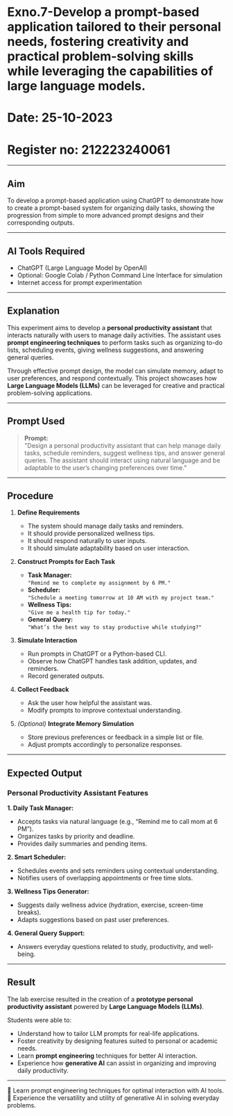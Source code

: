 # Exno.7-Develop a prompt-based application tailored to their personal needs, fostering creativity and practical problem-solving skills while leveraging the capabilities of large language models.

# Date: 25-10-2023
# Register no: 212223240061
---

## Aim
To develop a prompt-based application using ChatGPT to demonstrate how to create a prompt-based system for organizing daily tasks, showing the progression from simple to more advanced prompt designs and their corresponding outputs.

---

## AI Tools Required
- ChatGPT (Large Language Model by OpenAI)  
- Optional: Google Colab / Python Command Line Interface for simulation  
- Internet access for prompt experimentation  

---

## Explanation
This experiment aims to develop a **personal productivity assistant** that interacts naturally with users to manage daily activities. The assistant uses **prompt engineering techniques** to perform tasks such as organizing to-do lists, scheduling events, giving wellness suggestions, and answering general queries.

Through effective prompt design, the model can simulate memory, adapt to user preferences, and respond contextually. This project showcases how **Large Language Models (LLMs)** can be leveraged for creative and practical problem-solving applications.

---

## Prompt Used
> **Prompt:**  
> "Design a personal productivity assistant that can help manage daily tasks, schedule reminders, suggest wellness tips, and answer general queries. The assistant should interact using natural language and be adaptable to the user’s changing preferences over time."

---

## Procedure

1. **Define Requirements**
   - The system should manage daily tasks and reminders.  
   - It should provide personalized wellness tips.  
   - It should respond naturally to user inputs.  
   - It should simulate adaptability based on user interaction.  

2. **Construct Prompts for Each Task**
   - **Task Manager:**  
     `"Remind me to complete my assignment by 6 PM."`  
   - **Scheduler:**  
     `"Schedule a meeting tomorrow at 10 AM with my project team."`  
   - **Wellness Tips:**  
     `"Give me a health tip for today."`  
   - **General Query:**  
     `"What’s the best way to stay productive while studying?"`  

3. **Simulate Interaction**
   - Run prompts in ChatGPT or a Python-based CLI.  
   - Observe how ChatGPT handles task addition, updates, and reminders.  
   - Record generated outputs.  

4. **Collect Feedback**
   - Ask the user how helpful the assistant was.  
   - Modify prompts to improve contextual understanding.  

5. *(Optional)* **Integrate Memory Simulation**
   - Store previous preferences or feedback in a simple list or file.  
   - Adjust prompts accordingly to personalize responses.  

---

## Expected Output

### Personal Productivity Assistant Features

**1. Daily Task Manager:**  
- Accepts tasks via natural language (e.g., “Remind me to call mom at 6 PM”).  
- Organizes tasks by priority and deadline.  
- Provides daily summaries and pending items.  

**2. Smart Scheduler:**  
- Schedules events and sets reminders using contextual understanding.  
- Notifies users of overlapping appointments or free time slots.  

**3. Wellness Tips Generator:**  
- Suggests daily wellness advice (hydration, exercise, screen-time breaks).  
- Adapts suggestions based on past user preferences.  

**4. General Query Support:**  
- Answers everyday questions related to study, productivity, and well-being.  

---

## Result
The lab exercise resulted in the creation of a **prototype personal productivity assistant** powered by **Large Language Models (LLMs)**.  

Students were able to:
- Understand how to tailor LLM prompts for real-life applications.  
- Foster creativity by designing features suited to personal or academic needs.  
- Learn **prompt engineering** techniques for better AI interaction.  
- Experience how **generative AI** can assist in organizing and improving daily productivity.  

---

 Learn prompt engineering techniques for optimal interaction with AI tools.
 Experience the versatility and utility of generative AI in solving everyday problems.
